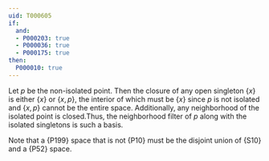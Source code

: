 ```yaml
---
uid: T000605
if:
  and:
  - P000203: true
  - P000036: true
  - P000175: true
then:
  P000010: true
---
```

Let $p$ be the non-isolated point. Then the closure of any open singleton $\{x\}$ is either $\{x\}$ or $\{x,p\}$, the interior of which must be $\{x\}$ since $p$ is not isolated and $\{x,p\}$ cannot be the entire space. Additionally, any neighborhood of the isolated point is closed.Thus, the neighborhood filter of $p$ along with the isolated singletons is such a basis.

Note that a {P199} space that is not {P10} must be
the disjoint union of {S10} and a {P52} space.
